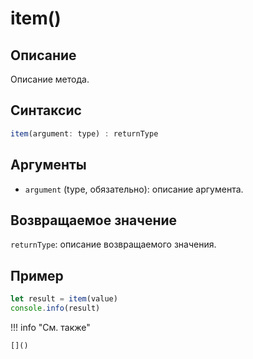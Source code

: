 # item()

## Описание
Описание метода.

## Синтаксис
```javascript
item(argument: type) : returnType
```

## Аргументы
- `argument` (type, обязательно): описание аргумента.

## Возвращаемое значение
`returnType`: описание возвращаемого значения.

## Пример
```javascript linenums="1"
let result = item(value)
console.info(result)
```

!!! info "См. также"

    []()

